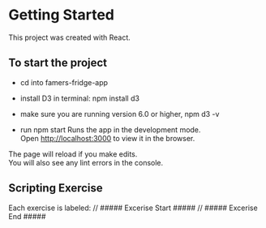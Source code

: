 # Getting Started 

This project was created with React.

## To start the project
- cd into famers-fridge-app

- install D3 in terminal: npm install d3

- make sure you are running version 6.0 or higher, npm d3 -v

- run npm start
Runs the app in the development mode.\
Open [http://localhost:3000](http://localhost:3000) to view it in the browser.

The page will reload if you make edits.\
You will also see any lint errors in the console.

## Scripting Exercise

Each exercise is labeled: 
// ##### Excerise Start #####
// ##### Excerise End #####
